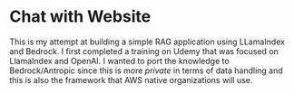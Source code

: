 # Chat with Website

This is my attempt at building a simple RAG application using LLamaIndex and Bedrock. I first completed a training on Udemy that was focused on LlamaIndex and OpenAI. I wanted to port the knowledge to Bedrock/Antropic since this is more _private_ in terms of data handling and this is also the framework that AWS native organizations will use.